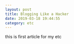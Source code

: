 ```yaml
---
layout: post
title: Blogging Like a Hacker
date: 2019-03-18 19:44:55
category: etc
---
```


this is first article for my etc
